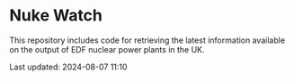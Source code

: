 # Nuke Watch

This repository includes code for retrieving the latest information available on the output of EDF nuclear power plants in the UK.

Last updated: 2024-08-07 11:10